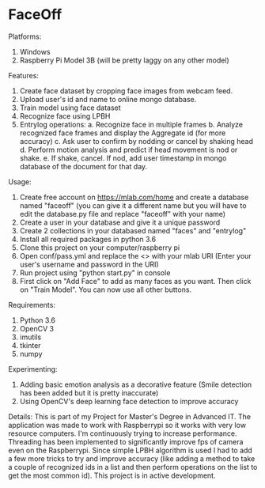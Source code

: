 # FaceOff

Platforms:
1. Windows
2. Raspberry Pi Model 3B (will be pretty laggy on any other model)


Features: 
1. Create face dataset by cropping face images from webcam feed. 
2. Upload user's id and name to online mongo database.
3. Train model using face dataset
4. Recognize face using LPBH
5. Entrylog operations:
    a. Recognize face in multiple frames
    b. Analyze recognized face frames and display the Aggregate id (for more accuracy)
    c. Ask user to confirm by nodding or cancel by shaking head
    d. Perform motion analysis and predict if head movement is nod or shake. 
    e. If shake, cancel. If nod, add user timestamp in mongo database of the document for that day. 
    
Usage: 
1. Create free account on https://mlab.com/home and create a database named "faceoff" (you can give it a different name
    but you will have to edit the database.py file and replace "faceoff" with your name)
2. Create a user in your database and give it a unique password
3. Create 2 collections in your databased named "faces" and "entrylog"
4. Install all required packages in python 3.6
5. Clone this project on your computer/raspberry pi
6. Open conf/pass.yml and replace the <> with your mlab URI (Enter your user's username and password in the URI)
7. Run project using "python start.py" in console
8. First click on "Add Face" to add as many faces as you want. Then click on "Train Model". You can now use all other buttons. 
    
    
Requirements:
1. Python 3.6
2. OpenCV 3
3. imutils
4. tkinter
5. numpy


Experimenting:
1. Adding basic emotion analysis as a decorative feature (Smile detection has been added but it is pretty inaccurate)
2. Using OpenCV's deep learning face detection to improve accuracy



Details:
This is part of my Project for Master's Degree in Advanced IT. The application was made to work with Raspberrypi so it works with very low resource computers. I'm continuously trying to increase performance. Threading has been implemented to significantly improve fps of camera even on the Raspberrypi. Since simple LPBH algorithm is used I had to add a few more tricks to try and improve accuracy (like adding a method to take a couple of recognized ids in a list and then perform operations on the list to get the most common id). 
This project is in active development. 
